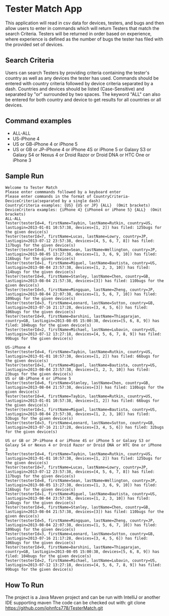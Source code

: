 # Tester Match App

This application will read in csv data for devices, testers, and bugs and then allow users to enter in commands which will return Testers that match the search Criteria. Testers will be returned in order based on experience, where experience is defined as the number of bugs the tester has filed with the provided set of devices.


## Search Criteria

Users can search Testers by providing criteria containing the tester's country as well as any devices the tester has used. Commands should be entered with country criteria followed by device criteria separated by a dash. Countries and devices should be listed (Case-Sensitive) and separated by "or" surrounded by two spaces. The keyword "ALL" can also be entered for both country and device to get results for all countries or all devices. 

## Command examples

 - ALL-ALL 
 - US-iPhone 4
 - US or GB-iPhone 4 or iPhone 5
 - US or GB or JP-iPhone 4 or iPhone 4S or iPhone 5 or Galaxy S3 or Galaxy S4 or Nexus 4 or Droid Razor or Droid DNA or HTC One or iPhone 3

## Sample Run

    Welcome to Tester Match
    Please enter commmands followed by a keyboard enter
    Please enter commands in the format of CountryCriteria-DeviceCriteria(separated by a single dash)
    CountryCriteria examples: {US} {US or JP} {ALL}  (Omit brackets)
    DeviceCritera examples: {iPhone 4} {iPhone4 or iPhone 5} {ALL}  (Omit brackets)
    ALL-ALL
    Tester(testerId=4, firstName=Taybin, lastName=Rutkin, country=US, lastLogin=2013-01-01 10:57:38, devices=[1, 2]) has filed: 125bugs for the given device(s) 
    Tester(testerId=7, firstName=Lucas, lastName=Lowry, country=JP, lastLogin=2013-07-12 23:57:38, devices=[4, 5, 6, 7, 8]) has filed: 117bugs for the given device(s) 
    Tester(testerId=8, firstName=Sean, lastName=Wellington, country=JP, lastLogin=2013-08-05 13:27:38, devices=[1, 3, 6, 9, 10]) has filed: 116bugs for the given device(s) 
    Tester(testerId=1, firstName=Miguel, lastName=Bautista, country=US, lastLogin=2013-08-04 23:57:38, devices=[1, 2, 3, 10]) has filed: 114bugs for the given device(s) 
    Tester(testerId=6, firstName=Stanley, lastName=Chen, country=GB, lastLogin=2013-08-04 21:57:38, devices=[3]) has filed: 110bugs for the given device(s) 
    Tester(testerId=5, firstName=Mingquan, lastName=Zheng, country=JP, lastLogin=2013-08-04 22:07:38, devices=[1, 5, 6, 7, 10]) has filed: 109bugs for the given device(s) 
    Tester(testerId=3, firstName=Leonard, lastName=Sutton, country=GB, lastLogin=2013-07-16 21:17:28, devices=[3, 4, 5, 6]) has filed: 106bugs for the given device(s) 
    Tester(testerId=9, firstName=Darshini, lastName=Thiagarajan, country=GB, lastLogin=2013-08-05 15:00:38, devices=[5, 6, 8, 9]) has filed: 104bugs for the given device(s) 
    Tester(testerId=2, firstName=Michael, lastName=Lubavin, country=US, lastLogin=2013-07-12 13:27:18, devices=[4, 5, 6, 7, 8, 9]) has filed: 99bugs for the given device(s) 
    
    US-iPhone 4
    Tester(testerId=4, firstName=Taybin, lastName=Rutkin, country=US, lastLogin=2013-01-01 10:57:38, devices=[1, 2]) has filed: 66bugs for the given device(s) 
    Tester(testerId=1, firstName=Miguel, lastName=Bautista, country=US, lastLogin=2013-08-04 23:57:38, devices=[1, 2, 3, 10]) has filed: 23bugs for the given device(s) 
    US or GB-iPhone 4 or iPhone 5
    Tester(testerId=6, firstName=Stanley, lastName=Chen, country=GB, lastLogin=2013-08-04 21:57:38, devices=[3]) has filed: 110bugs for the given device(s) 
    Tester(testerId=4, firstName=Taybin, lastName=Rutkin, country=US, lastLogin=2013-01-01 10:57:38, devices=[1, 2]) has filed: 66bugs for the given device(s) 
    Tester(testerId=1, firstName=Miguel, lastName=Bautista, country=US, lastLogin=2013-08-04 23:57:38, devices=[1, 2, 3, 10]) has filed: 53bugs for the given device(s) 
    Tester(testerId=3, firstName=Leonard, lastName=Sutton, country=GB, lastLogin=2013-07-16 21:17:28, devices=[3, 4, 5, 6]) has filed: 32bugs for the given device(s) 
    
    US or GB or JP-iPhone 4 or iPhone 4S or iPhone 5 or Galaxy S3 or Galaxy S4 or Nexus 4 or Droid Razor or Droid DNA or HTC One or iPhone 3
    Tester(testerId=4, firstName=Taybin, lastName=Rutkin, country=US, lastLogin=2013-01-01 10:57:38, devices=[1, 2]) has filed: 125bugs for the given device(s) 
    Tester(testerId=7, firstName=Lucas, lastName=Lowry, country=JP, lastLogin=2013-07-12 23:57:38, devices=[4, 5, 6, 7, 8]) has filed: 117bugs for the given device(s) 
    Tester(testerId=8, firstName=Sean, lastName=Wellington, country=JP, lastLogin=2013-08-05 13:27:38, devices=[1, 3, 6, 9, 10]) has filed: 116bugs for the given device(s) 
    Tester(testerId=1, firstName=Miguel, lastName=Bautista, country=US, lastLogin=2013-08-04 23:57:38, devices=[1, 2, 3, 10]) has filed: 114bugs for the given device(s) 
    Tester(testerId=6, firstName=Stanley, lastName=Chen, country=GB, lastLogin=2013-08-04 21:57:38, devices=[3]) has filed: 110bugs for the given device(s) 
    Tester(testerId=5, firstName=Mingquan, lastName=Zheng, country=JP, lastLogin=2013-08-04 22:07:38, devices=[1, 5, 6, 7, 10]) has filed: 109bugs for the given device(s) 
    Tester(testerId=3, firstName=Leonard, lastName=Sutton, country=GB, lastLogin=2013-07-16 21:17:28, devices=[3, 4, 5, 6]) has filed: 106bugs for the given device(s) 
    Tester(testerId=9, firstName=Darshini, lastName=Thiagarajan, country=GB, lastLogin=2013-08-05 15:00:38, devices=[5, 6, 8, 9]) has filed: 104bugs for the given device(s) 
    Tester(testerId=2, firstName=Michael, lastName=Lubavin, country=US, lastLogin=2013-07-12 13:27:18, devices=[4, 5, 6, 7, 8, 9]) has filed: 99bugs for the given device(s)


## How To Run
The project is a Java Maven project and can be run with IntelliJ or another IDE supporting maven
The code can be checked out with: git clone https://github.com/johnfcs778/TesterMatch.git
